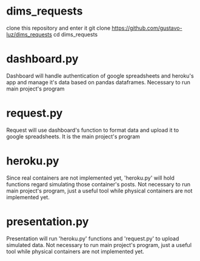 # dims_requests

clone this repository and enter it
git clone https://github.com/gustavo-luz/dims_requests
cd dims_requests

# dashboard.py
Dashboard will handle authentication of google spreadsheets and heroku's app and manage it's data based on pandas dataframes.
Necessary to run main project's program

# request.py
Request will use dashboard's function to format data and upload it to google spreadsheets.
It is the main project's program

# heroku.py
Since real containers are not implemented yet, 'heroku.py' will hold functions regard simulating those container's posts.
Not necessary to run main project's program, just a useful tool while physical containers are not implemented yet.

# presentation.py
Presentation will run 'heroku.py' functions and 'request.py' to upload simulated data.
Not necessary to run main project's program, just a useful tool while physical containers are not implemented yet.
